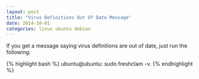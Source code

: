 ```yaml
---
layout: post
title: "Virus Definitions Out Of Date Message"
date: 2014-10-01
categories: linux ubuntu debian
---
```

If you get a message saying virus definitions are out of date, just run the following:

{% highlight bash %}
ubuntu@ubuntu:	sudo freshclam -v.
{% endhighlight %}


